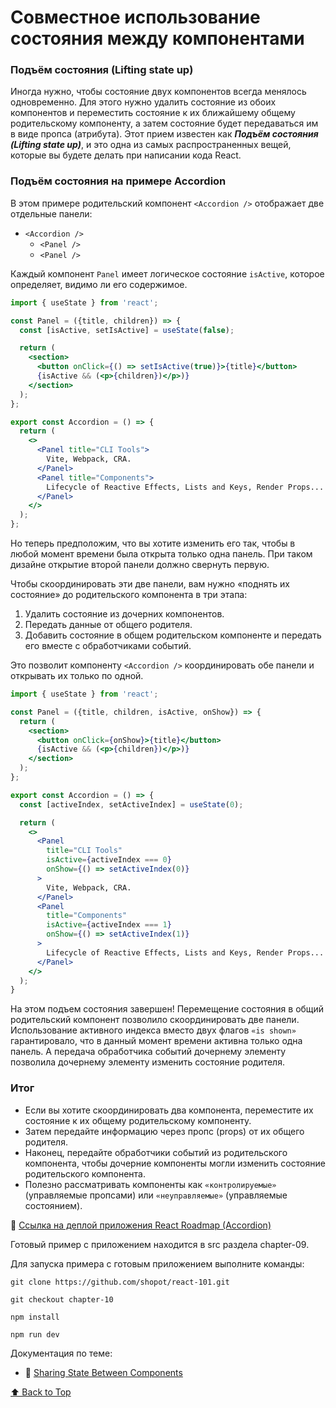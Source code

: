 # Совместное использование состояния между компонентами

### Подъём состояния (Lifting state up)

Иногда нужно, чтобы состояние двух компонентов всегда менялось одновременно. Для этого нужно удалить состояние из обоих
компонентов и переместить состояние к их ближайшему общему родительскому компоненту, а затем состояние будет
передаваться им в виде пропса (атрибута). Этот прием известен как ***Подъём состояния (Lifting state up)***, и это одна
из самых
распространенных вещей, которые вы будете делать при написании кода React.

### Подъём состояния на примере Accordion

В этом примере родительский компонент `<Accordion />` отображает две отдельные панели:

- `<Accordion />`
  - `<Panel />`
  - `<Panel />`

Каждый компонент `Panel` имеет логическое состояние `isActive`, которое определяет, видимо ли его содержимое.

```jsx
import { useState } from 'react';

const Panel = ({title, children}) => {
  const [isActive, setIsActive] = useState(false);

  return (
    <section>
      <button onClick={() => setIsActive(true)}>{title}</button>
      {isActive && (<p>{children})</p>)}
    </section>
  );
};

export const Accordion = () => {
  return (
    <>
      <Panel title="CLI Tools">
        Vite, Webpack, CRA.
      </Panel>
      <Panel title="Components">
        Lifecycle of Reactive Effects, Lists and Keys, Render Props...
      </Panel>
    </>
  );
};
```

Но теперь предположим, что вы хотите изменить его так, чтобы в любой момент времени была открыта только одна панель. При
таком дизайне открытие второй панели должно свернуть первую.

Чтобы скоординировать эти две панели, вам нужно «поднять их состояние» до родительского компонента в три этапа:

1. Удалить состояние из дочерних компонентов.
2. Передать данные от общего родителя.
3. Добавить состояние в общем родительском компоненте и передать его вместе с обработчиками событий.

Это позволит компоненту `<Accordion />` координировать обе панели и открывать их только по одной.

```jsx
import { useState } from 'react';

const Panel = ({title, children, isActive, onShow}) => {
  return (
    <section>
      <button onClick={onShow}>{title}</button>
      {isActive && (<p>{children})</p>)}
    </section>
  );
};

export const Accordion = () => {
  const [activeIndex, setActiveIndex] = useState(0);

  return (
    <>
      <Panel
        title="CLI Tools"
        isActive={activeIndex === 0}
        onShow={() => setActiveIndex(0)}
      >
        Vite, Webpack, CRA.
      </Panel>
      <Panel
        title="Components"
        isActive={activeIndex === 1}
        onShow={() => setActiveIndex(1)}
      >
        Lifecycle of Reactive Effects, Lists and Keys, Render Props...
      </Panel>
    </>
  );
}
```

На этом подъем состояния завершен!  Перемещение состояния в общий родительский компонент позволило скоординировать две
панели. Использование активного индекса вместо двух флагов `«is shown»` гарантировало, что в данный момент времени
активна
только одна панель. А передача обработчика событий дочернему элементу позволила дочернему элементу изменить состояние
родителя.

### Итог

- Если вы хотите скоординировать два компонента, переместите их состояние к их общему родительскому компоненту.
- Затем передайте информацию через пропс (props) от их общего родителя.
- Наконец, передайте обработчики событий из родительского компонента, чтобы дочерние компоненты могли изменить состояние
  родительского компонента.
- Полезно рассматривать компоненты как `«контролируемые»` (управляемые пропсами) или `«неуправляемые»` (управляемые
  состоянием).

🔗 [Ссылка на деплой приложения React Roadmap (Accordion)](https://react-roadmap-ab1e50.netlify.app/)

Готовый пример с приложением находится в src раздела chapter-09.

Для запуска примера с готовым приложением выполните команды:


```shell
git clone https://github.com/shopot/react-101.git

git checkout chapter-10

npm install

npm run dev
```

Документация по теме:

- 🔗 [Sharing State Between Components](https://react.dev/learn/sharing-state-between-components)

[⬆ Back to Top](#совместное-использование-состояния-между-компонентами)

